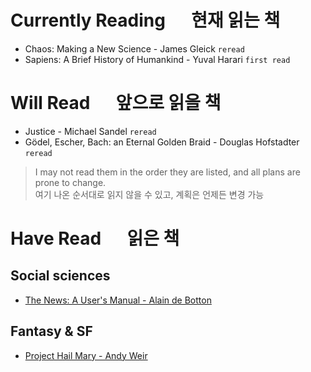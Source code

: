 # Currently Reading &emsp; 현재 읽는 책

- Chaos: Making a New Science - James Gleick `reread`
- Sapiens: A Brief History of Humankind - Yuval Harari `first read`

# Will Read &emsp; 앞으로 읽을 책

- Justice - Michael Sandel `reread`
- Gödel, Escher, Bach: an Eternal Golden Braid - Douglas Hofstadter `reread`

> I may not read them in the order they are listed, and all plans are prone to change. <br> 여기 나온 순서대로 읽지 않을 수 있고, 계획은 언제든 변경 가능

# Have Read &emsp; 읽은 책

## Social sciences

- [The News: A User's Manual - Alain de Botton](docs/Alain_de_Botton/The_News_A_Users_Manual.md)


## Fantasy & SF

- [Project Hail Mary - Andy Weir](docs/Andy_Weir/Project_Hail_Mary.md)